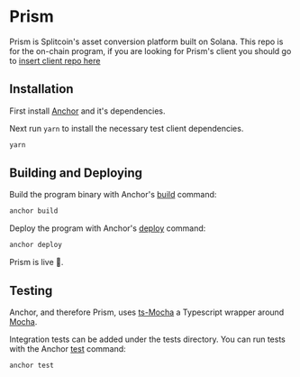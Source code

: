 # Prism 
Prism is Splitcoin's asset conversion platform built on Solana. This repo is for the on-chain program, if you are looking for Prism's client you should go to [insert client repo here](https://www.youtube.com/watch?v=xuCO7-DLCaA)

## Installation
First install [Anchor](https://project-serum.github.io/anchor/getting-started/installation.html) and it's dependencies.

Next run `yarn` to install the necessary test client dependencies. 
```bash
yarn
```

## Building and Deploying
Build the program binary with Anchor's [build](https://project-serum.github.io/anchor/cli/commands.html#build) command:
```bash
anchor build
```
Deploy the program with Anchor's [deploy](https://project-serum.github.io/anchor/cli/commands.html#deploy) command:
```bash
anchor deploy
```
Prism is live 🎉.

## Testing 
Anchor, and therefore Prism, uses [ts-Mocha](https://github.com/piotrwitek/ts-mocha) a Typescript wrapper around [Mocha](https://mochajs.org/).

Integration tests can be added under the tests directory. You can run tests with the Anchor [test](https://project-serum.github.io/anchor/cli/commands.html#test) command:
```bash
anchor test
```
